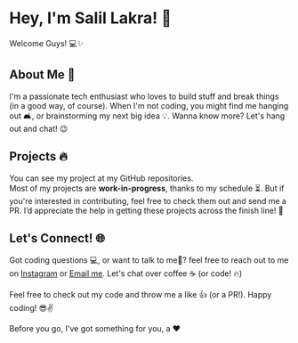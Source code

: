 # Hey, I'm Salil Lakra! 👋

Welcome Guys! 💻✨

## About Me 🦁

I'm a passionate tech enthusiast who loves to build stuff and break things (in a good way, of course). When I'm not coding, you might find me hanging out 🛋️, or brainstorming my next big idea 💡. Wanna know more? Let's hang out and chat! 😉

## Projects 🔥

You can see my project at my GitHub repositories.  
Most of my projects are **work-in-progress**, thanks to my schedule ⏳. But if you're interested in contributing, feel free to check them out and send me a PR. I’d appreciate the help in getting these projects across the finish line! 💪

## Let's Connect! 🌐

Got coding questions 💻, or want to talk to me🙂? feel free to reach out to me on [Instagram](https://instagram.com/officialsalillakra) or [Email me](mailto:salillakra.dev@gmail.com). Let's chat over coffee ☕ (or code! 🔥)

Feel free to check out my code and throw me a like 👍 (or a PR!). Happy coding! 😎✌️

Before you go, I've got something for you, a ❤️
